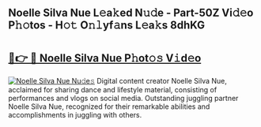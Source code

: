 ## Noelle Silva Nue L𝚎a𝚔ed N𝚞𝚍e - Part-50Z Vi𝚍𝚎o P𝚑𝚘tos - H𝚘𝚝 O𝚗𝚕yf𝚊ns L𝚎a𝚔s 8dhKG

# <h2><a href="http://kfa8hn.oniu.top/?m=Noelle+Silva+Nue">🔗👉 🔴 Noelle Silva Nue P𝚑ot𝚘𝚜 V𝚒d𝚎o</a></h2>

[![Noelle Silva Nue Nu𝚍e𝚜](https://i.imgur.com/0qMVB7G.gif)](http://kfa8hn.oniu.top/?m=Noelle+Silva+Nue)
Digital content creator Noelle Silva Nue, acclaimed for sharing dance and lifestyle material, consisting of performances and vlogs on social media. Outstanding juggling partner Noelle Silva Nue, recognized for their remarkable abilities and accomplishments in juggling with others.  
